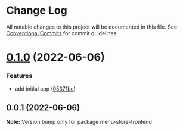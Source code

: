 # Change Log

All notable changes to this project will be documented in this file.
See [Conventional Commits](https://conventionalcommits.org) for commit guidelines.

# [0.1.0](https://github.com/lorransouzaaguiar/menu-store/compare/menu-store-frontend@0.0.1...menu-store-frontend@0.1.0) (2022-06-06)


### Features

* add initial app ([05371bc](https://github.com/lorransouzaaguiar/menu-store/commit/05371bca5a6f4a424f73ecd2323dd59e77d1efef))





## 0.0.1 (2022-06-06)

**Note:** Version bump only for package menu-store-frontend
